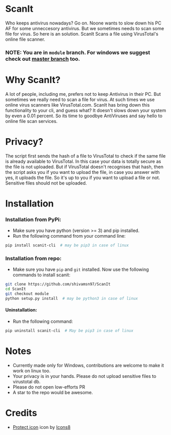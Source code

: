 # ScanIt
Who keeps antivirus nowadays? Go on. Noone wants to slow down his PC AF for some unneccesory antivirus. But we sometimes needs to scan some file for virus. So here is an solution. ScanIt Scans a file using VirusTotal's online file scanner.

### NOTE: You are in `module` branch. For windows we suggest check out [master branch](https://github.com/shivamsn97/ScanIt/tree/master) too.

# Why ScanIt?
A lot of people, including me, prefers not to keep Antivirus in their PC. But sometimes we really need to scan a file for virus. At such times we use online virus scanners like VirusTotal.com. ScanIt has bring down this functionality to your cli, and guess what? It doesn't slows down your system by even a 0.01 percent. So its time to goodbye AntiViruses and say hello to online file scan services.

# Privacy?
The script first sends the hash of a file to VirusTotal to check if the same file is already available to VirusTotal. In this case your data is totally secure as the file is not uploaded. But if VirusTotal doesn't recognises that hash, then the script asks you if you want to upload the file, in case you answer with yes, it uploads the file. So it's up to you if you want to upload a file or not. Sensitive files should not be uploaded.

# Installation

### Installation from PyPi:

- Make sure you have python (version >= 3) and pip installed.
- Run the following command from your command line:

```bash
pip install scanit-cli  # may be pip3 in case of linux
```

### Installation from repo:

- Make sure you have `pip` and `git` installed. Now use the following commands to install scanit:
```bash
git clone https://github.com/shivamsn97/ScanIt
cd ScanIt
git checkout module
python setup.py install  # may be python3 in case of linux
```

#### Uninstallation:

- Run the following command:
```bash
pip uninstall scanit-cli  # May be pip3 in case of linux
```

# Notes
- Currently made only for Windows, contributions are welcome to make it work on linux too.
- Your privacy is in your hands. Please do not upload sensitive files to virustotal db.
- Please do not open low-efforts PR
- A star to the repo would be awesome.

# Credits
- <a target="_blank" href="https://icons8.com/icons/set/security-checked">Protect icon</a> icon by <a target="_blank" href="https://icons8.com">Icons8</a>
